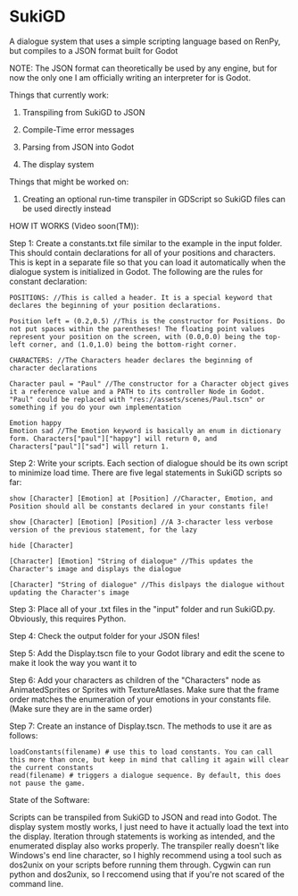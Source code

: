 # SukiGD
A dialogue system that uses a simple scripting language based on RenPy, but compiles to a JSON format built for Godot

NOTE: The JSON format can theoretically be used by any engine, but for now the only one I am officially writing an interpreter for is Godot.

Things that currently work:

  1. Transpiling from SukiGD to JSON

  2. Compile-Time error messages
  
  3. Parsing from JSON into Godot
  
  4. The display system
  
Things that might be worked on:
  
  1. Creating an optional run-time transpiler in GDScript so SukiGD files can be used directly instead
  
HOW IT WORKS (Video soon(TM)):

Step 1: Create a constants.txt file similar to the example in the input folder. This should contain declarations for all of your positions and characters. This is kept in a separate file so that you can load it automatically when the dialogue system is initialized in Godot. The following are the rules for constant declaration:
```
POSITIONS: //This is called a header. It is a special keyword that declares the beginning of your position declarations.

Position left = (0.2,0.5) //This is the constructor for Positions. Do not put spaces within the parentheses! The floating point values represent your position on the screen, with (0.0,0.0) being the top-left corner, and (1.0,1.0) being the bottom-right corner.

CHARACTERS: //The Characters header declares the beginning of character declarations

Character paul = "Paul" //The constructor for a Character object gives it a reference value and a PATH to its controller Node in Godot. "Paul" could be replaced with "res://assets/scenes/Paul.tscn" or something if you do your own implementation

Emotion happy
Emotion sad //The Emotion keyword is basically an enum in dictionary form. Characters["paul"]["happy"] will return 0, and Characters["paul"]["sad"] will return 1.
```

Step 2: Write your scripts. Each section of dialogue should be its own script to minimize load time. There are five legal statements in SukiGD scripts so far:
```
show [Character] [Emotion] at [Position] //Character, Emotion, and Position should all be constants declared in your constants file!

show [Character] [Emotion] [Position] //A 3-character less verbose version of the previous statement, for the lazy

hide [Character]

[Character] [Emotion] "String of dialogue" //This updates the Character's image and displays the dialogue

[Character] "String of dialogue" //This dislpays the dialogue without updating the Character's image
```
Step 3: Place all of your .txt files in the "input" folder and run SukiGD.py. Obviously, this requires Python.

Step 4: Check the output folder for your JSON files!

Step 5: Add the Display.tscn file to your Godot library and edit the scene to make it look the way you want it to

Step 6: Add your characters as children of the "Characters" node as AnimatedSprites or Sprites with TextureAtlases. Make sure that the frame order matches the enumeration of your emotions in your constants file. (Make sure they are in the same order)

Step 7: Create an instance of Display.tscn. The methods to use it are as follows:
```
loadConstants(filename) # use this to load constants. You can call this more than once, but keep in mind that calling it again will clear the current constants
read(filename) # triggers a dialogue sequence. By default, this does not pause the game.
```
  
State of the Software:

Scripts can be transpiled from SukiGD to JSON and read into Godot. The display system mostly works, I just need to have it actually load the text into the display. Iteration through statements is working as intended, and the enumerated display also works properly. The transpiler really doesn't like Windows's end line character, so I highly recommend using a tool such as dos2unix on your scripts before running them through. Cygwin can run python and dos2unix, so I reccomend using that if you're not scared of the command line.
